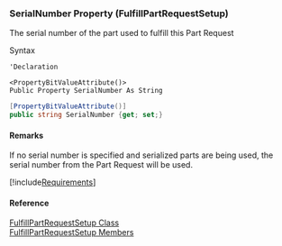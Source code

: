 ﻿### SerialNumber Property (FulfillPartRequestSetup)

The serial number of the part used to fulfill this Part Request

Syntax

```vbnet
'Declaration

<PropertyBitValueAttribute()>
Public Property SerialNumber As String
```

```csharp
[PropertyBitValueAttribute()]
public string SerialNumber {get; set;}
```

#### Remarks

If no serial number is specified and serialized parts are being used, the serial number from the Part Request will be used.

[!include[Requirements](../partials/requirements.md)]

#### Reference

[FulfillPartRequestSetup Class](FChoice.Toolkits.Clarify~FChoice.Toolkits.Clarify.Logistics.FulfillPartRequestSetup.md)  
[FulfillPartRequestSetup Members](FChoice.Toolkits.Clarify~FChoice.Toolkits.Clarify.Logistics.FulfillPartRequestSetup_members.md)